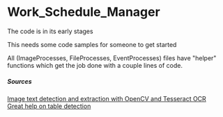 # Work_Schedule_Manager

The code is in its early stages

This needs some code samples for someone to get started

All (ImageProcesses, FileProcesses, EventProcesses) files have "helper" functions which get the job done with a couple lines of code.

##### Sources
[Image text detection and extraction with OpenCV and Tesseract OCR](https://www.geeksforgeeks.org/text-detection-and-extraction-using-opencv-and-ocr/ "Geeks for Geeks OpenCV Text Detection/Extraction")\
[Great help on table detection](https://stackoverflow.com/questions/50829874/how-to-find-table-like-structure-in-image/ "Stack Overflow FTW")